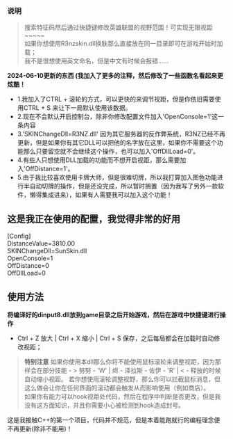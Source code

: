 ### 说明
> 搜索特征码然后通过快捷键修改英雄联盟的视野范围！可实现无限视距~~~~~  
> 如果你想使用R3nzskin.dll换肤那么直接放在同一目录即可在游戏开始时加载；  
> 我不是很想使用英文命名，但是中文有时候会报错……

**2024-06-10更新的东西 (我加入了更多的注释，然后修改了一些函数名看起来更炫酷！**  
- 1.我加入了CTRL + 滚轮的方式，可以更快的来调节视距，但是你依旧需要使用CTRL + S 来让下一局默认使用该数据。
- 2.现在不会默认开启控制台，除非你修改配置文件加入'OpenConsole=1'这一条内容
- 3.'SKINChangeDll=R3NZ.dll' 因为其它服务器的反作弊系统，R3NZ已经不再更新，但是如果你有其它DLL可以把他的名字放在这里，如果你不需要这个功能那么只要留空就不会继续这个操作，也可以加入'OffDllLoad=0'。
- 4.有些人只想使用DLL加载的功能而不想开启视距，那么需要加入'OffDistance=1'。
- 5.由于我比较喜欢使用卡牌大师，但是很难切牌，所以我打算加入图色功能进行半自动切牌的操作，但是还没完成，所以暂时搁置（因为我写了另外一款软件，懒得集成进来），如果有人需要我可以加入这个功能！  

## 这是我正在使用的配置，我觉得非常的好用   
[Config]  
DistanceValue=3810.00  
SKINChangeDll=SunSkin.dll  
OpenConsole=1  
OffDistance=0  
OffDllLoad=0  

## 使用方法

**将编译好的dinput8.dll放到game目录之后开始游戏，然后在游戏中快捷键进行操作**
- Ctrl + Z 放大 | Ctrl + X 缩小 | Ctrl + S 保存，之后每局都会在加载时自动修改视距；
> **特别注意** 如果你使用本dll那么你将不能使用鼠标滚轮来调整视距，因为那样会在部分技能 - > 努努 - 'W' | 烬 - 泽拉斯 - 佐伊 - 'R' |  < - 释放的时候自动缩小视距。
> 若你想使用滚轮调整视野，那么你可以拦截鼠标消息，但这么做会让你在任何界面的滚动都会触发从而影响使用（例如商店）。  
> 如果你有能力可以hook视距处代码，然后在程序中判断是否更改，但是我没有这方面知识，并且你需要小心被检测到hook造成封号。  


这是我接触C++的第一个项目，代码并不规范，但是本着能跑就行的编程理念便不再更新(除非不能用)！  
